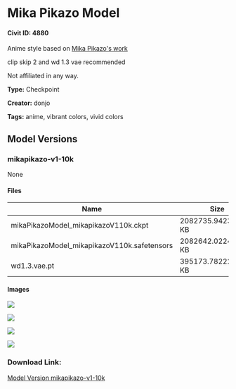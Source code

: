 # Mika Pikazo Model

#### Civit ID: 4880

<p>Anime style based on <a rel="ugc" href="https://www.pixiv.net/en/users/1039353">Mika Pikazo's work</a></p><p>clip skip 2 and wd 1.3 vae recommended</p><p>Not affiliated in any way.</p>

**Type:** Checkpoint

**Creator:** donjo

**Tags:** anime, vibrant colors, vivid colors

## Model Versions

### mikapikazo-v1-10k

None

#### Files

| Name | Size | Type | Format | Download Url | AutoV1 | AutoV2 | SHA256 | CRC32 | BLAKE3 |
| --- | --- | --- | --- | --- | --- | --- | --- | --- | --- |
| mikaPikazoModel_mikapikazoV110k.ckpt | 2082735.942382812 KB | Model | PickleTensor | https://civitai.com/api/download/models/5613?type=Model&format=PickleTensor&size=full&fp=fp16 | A2073F09 | 2814F2481E | 2814F2481EC5D07378299A799CE20E98923BF536F232824F7609936125200891 | 2B43CCB6 | F2D22A72D4A7DD2DBDBFFF80B3C5B148F95A813F4F9B1C17A3C90C19A11BDC84 |
| mikaPikazoModel_mikapikazoV110k.safetensors | 2082642.022460938 KB | Model | SafeTensor | https://civitai.com/api/download/models/5613 | 202360BE | 58F290E827 | 58F290E827E628583DD95B2255E7D2014F734A26838C8DF59DE303CB2371476A | A6C2B18A | 91AB6C356DC54F5D9D23E5822CE3A6F813DD9215B7DEE7BA2EB67FD9E5796612 |
| wd1.3.vae.pt | 395173.7822265625 KB | VAE | Other | https://civitai.com/api/download/models/5613?type=VAE&format=Other | 975B2546 | 2F11C4A99D | 2F11C4A99DDC28D0AD8BCE0ACC38BED310B45D38A3FE4BB367DC30F3EF1A4868 | 08CD8BDF | 4B8C6CA5A45D4A69CEC7BE85369007A42D56C7314C4EA4D49340E75938E78893 |

#### Images

<p><img src="https://image.civitai.com/xG1nkqKTMzGDvpLrqFT7WA/50c0df06-f257-4a25-f22d-6f243b2f2f00/width=450/45134.jpeg" /></p>

<p><img src="https://image.civitai.com/xG1nkqKTMzGDvpLrqFT7WA/adae24b7-5ebb-4f52-ead7-8fd9b4948200/width=450/45137.jpeg" /></p>

<p><img src="https://image.civitai.com/xG1nkqKTMzGDvpLrqFT7WA/a5e5af6a-2e6b-4642-0a51-6e7cc302d800/width=450/45136.jpeg" /></p>

<p><img src="https://image.civitai.com/xG1nkqKTMzGDvpLrqFT7WA/298daff1-7fe3-4e4d-ed6d-9621e693db00/width=450/45135.jpeg" /></p>

### Download Link:

[Model Version mikapikazo-v1-10k](https://civitai.com/api/download/models/5613)

